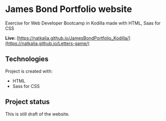 # James Bond Portfolio website
Exercise for Web Developer Bootcamp in Kodilla made with HTML, Saas for CSS

**Live:** [https://natkalia.github.io/JamesBondPortfolio_Kodilla/](https://natkalia.github.io/Letters-game/)
	
## Technologies
Project is created with:
* HTML
* Sass for CSS

## Project status
This is still draft of the website. 
 